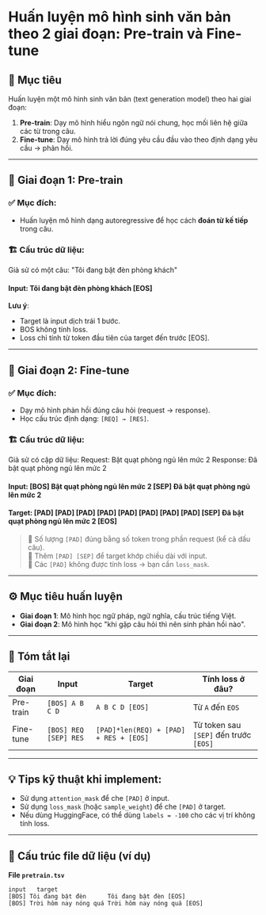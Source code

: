 # Huấn luyện mô hình sinh văn bản theo 2 giai đoạn: Pre-train và Fine-tune

## 🎯 Mục tiêu

Huấn luyện một mô hình sinh văn bản (text generation model) theo hai giai đoạn:

1. **Pre-train**: Dạy mô hình hiểu ngôn ngữ nói chung, học mối liên hệ giữa các từ trong câu.
2. **Fine-tune**: Dạy mô hình trả lời đúng yêu cầu đầu vào theo định dạng yêu cầu → phản hồi.

---

## 🧩 Giai đoạn 1: Pre-train

### ✅ Mục đích:
- Huấn luyện mô hình dạng autoregressive để học cách **đoán từ kế tiếp** trong câu.

### 🏗️ Cấu trúc dữ liệu:

Giả sử có một câu: "Tôi đang bật đèn phòng khách"

#### Input: Tôi đang bật đèn phòng khách [EOS]

**Lưu ý**:
- Target là input dịch trái 1 bước.
- BOS không tính loss.
- Loss chỉ tính từ token đầu tiên của target đến trước [EOS].

---

## 🧠 Giai đoạn 2: Fine-tune

### ✅ Mục đích:
- Dạy mô hình phản hồi đúng câu hỏi (request → response).
- Học cấu trúc định dạng: `[REQ] → [RES]`.

### 🏗️ Cấu trúc dữ liệu:

Giả sử có cặp dữ liệu: 
Request: Bật quạt phòng ngủ lên mức 2
Response: Đã bật quạt phòng ngủ lên mức 2

#### Input: [BOS] Bật quạt phòng ngủ lên mức 2 [SEP] Đã bật quạt phòng ngủ lên mức 2
#### Target: [PAD] [PAD] [PAD] [PAD] [PAD] [PAD] [PAD] [PAD] [SEP] Đã bật quạt phòng ngủ lên mức 2 [EOS]

> 🔹 Số lượng `[PAD]` đúng bằng số token trong phần request (kể cả dấu câu).  
> 🔹 Thêm `[PAD] [SEP]` để target khớp chiều dài với input.  
> 🔹 Các `[PAD]` không được tính loss → bạn cần `loss_mask`.

---

## ⚙️ Mục tiêu huấn luyện

- **Giai đoạn 1**: Mô hình học ngữ pháp, ngữ nghĩa, cấu trúc tiếng Việt.
- **Giai đoạn 2**: Mô hình học "khi gặp câu hỏi thì nên sinh phản hồi nào".

---

## 🎯 Tóm tắt lại

| Giai đoạn | Input                                | Target                                     | Tính loss ở đâu?                          |
|----------|--------------------------------------|--------------------------------------------|-------------------------------------------|
| Pre-train | `[BOS] A B C D`                     | `A B C D [EOS]`                            | Từ `A` đến `EOS`                          |
| Fine-tune | `[BOS] REQ [SEP] RES`               | `[PAD]*len(REQ) + [PAD] + RES + [EOS]`    | Từ token sau `[SEP]` đến trước `[EOS]`   |

---

## 💡 Tips kỹ thuật khi implement:

- Sử dụng `attention_mask` để che `[PAD]` ở input.
- Sử dụng `loss_mask` (hoặc `sample_weight`) để che `[PAD]` ở target.
- Nếu dùng HuggingFace, có thể dùng `labels = -100` cho các vị trí không tính loss.

---

## 📁 Cấu trúc file dữ liệu (ví dụ)

**File `pretrain.tsv`**
```tsv
input	target
[BOS] Tôi đang bật đèn		Tôi đang bật đèn [EOS]
[BOS] Trời hôm nay nóng quá	Trời hôm nay nóng quá [EOS]

